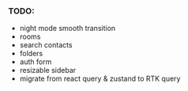 ### TODO:
 - night mode smooth transition
 - rooms
 - search contacts
 - folders
 - auth form
 - resizable sidebar
 - migrate from react query & zustand to RTK query